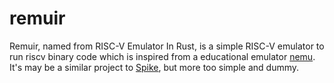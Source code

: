 # remuir

Remuir, named from RISC-V Emulator In Rust, is a simple RISC-V emulator to run riscv binary code which is inspired from a educational emulator [nemu](https://github.com/NJU-ProjectN/nemu). It's may be a similar project to [Spike](https://github.com/riscv-software-src/riscv-isa-sim), but more too simple and dummy.

